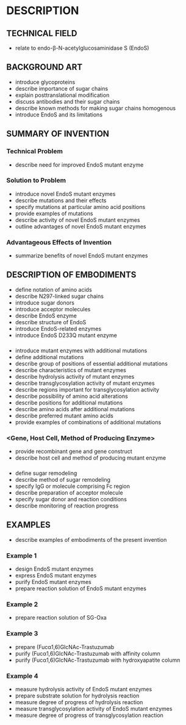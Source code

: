 # DESCRIPTION

## TECHNICAL FIELD

- relate to endo-β-N-acetylglucosaminidase S (EndoS)

## BACKGROUND ART

- introduce glycoproteins
- describe importance of sugar chains
- explain posttranslational modification
- discuss antibodies and their sugar chains
- describe known methods for making sugar chains homogenous
- introduce EndoS and its limitations

## SUMMARY OF INVENTION

### Technical Problem

- describe need for improved EndoS mutant enzyme

### Solution to Problem

- introduce novel EndoS mutant enzymes
- describe mutations and their effects
- specify mutations at particular amino acid positions
- provide examples of mutations
- describe activity of novel EndoS mutant enzymes
- outline advantages of novel EndoS mutant enzymes

### Advantageous Effects of Invention

- summarize benefits of novel EndoS mutant enzymes

## DESCRIPTION OF EMBODIMENTS

- define notation of amino acids
- describe N297-linked sugar chains
- introduce sugar donors
- introduce acceptor molecules
- describe EndoS enzyme
- describe structure of EndoS
- introduce EndoS-related enzymes
- introduce EndoS D233Q mutant enzyme

### <Mutant Enzyme of the Present Invention>

- introduce mutant enzymes with additional mutations
- define additional mutations
- describe group of positions of essential additional mutations
- describe characteristics of mutant enzymes
- describe hydrolysis activity of mutant enzymes
- describe transglycosylation activity of mutant enzymes
- describe regions important for transglycosylation activity
- describe possibility of amino acid alterations
- describe positions for additional mutations
- describe amino acids after additional mutations
- describe preferred mutant amino acids
- provide examples of combinations of additional mutations

### <Gene, Host Cell, Method of Producing Enzyme>

- provide recombinant gene and gene construct
- describe host cell and method of producing mutant enzyme

### <Sugar Remodeling>

- define sugar remodeling
- describe method of sugar remodeling
- specify IgG or molecule comprising Fc region
- describe preparation of acceptor molecule
- specify sugar donor and reaction conditions
- describe monitoring of reaction progress

## EXAMPLES

- describe examples of embodiments of the present invention

### Example 1

- design EndoS mutant enzymes
- express EndoS mutant enzymes
- purify EndoS mutant enzymes
- prepare reaction solution of EndoS mutant enzymes

### Example 2

- prepare reaction solution of SG-Oxa

### Example 3

- prepare (Fucα1,6)GlcNAc-Trastuzumab
- purify (Fucα1,6)GlcNAc-Trastuzumab with affinity column
- purify (Fucα1,6)GlcNAc-Trastuzumab with hydroxyapatite column

### Example 4

- measure hydrolysis activity of EndoS mutant enzymes
- prepare substrate solution for hydrolysis reaction
- measure degree of progress of hydrolysis reaction
- measure transglycosylation activity of EndoS mutant enzymes
- measure degree of progress of transglycosylation reaction

